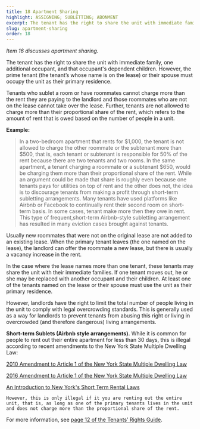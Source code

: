 ```yaml
---
title: 18 Apartment Sharing
highlight: ASSIGNING; SUBLETTING; ABONMENT
excerpt: The tenant has the right to share the unit with immediate family
slug: apartment-sharing
order: 18
---
```


_Item 16 discusses apartment sharing._

The tenant has the right to share the unit with immediate family, one additional occupant, and that occupant's dependent children. However, the prime tenant (the tenant’s whose name is on the lease) or their spouse must occupy the unit as their primary residence.

Tenants who sublet a room or have roommates cannot charge more than the rent they are paying to the landlord and those roommates who are not on the lease cannot take over the lease. Further, tenants are not allowed to charge more than their proportional share of the rent, which refers to the amount of rent that is owed based on the number of people in a unit.

**Example:**

<blockquote style="border-left-style: solid; padding-left: 10px;"> In a two-bedroom apartment that rents for $1,000, the tenant is not allowed to charge the other roommate or the subtenant more than $500, that is, each tenant or subtenant is responsible for 50% of the rent because there are two tenants and two rooms. In the same apartment, a tenant charging a roommate or a subtenant $650, would be charging them more than their proportional share of the rent. While an argument could be made that share is roughly even because one tenants pays for utilities on top of rent and the other does not, the idea is to discourage tenants from making a profit through short-term subletting arrangements. Many tenants have used platforms like Airbnb or Facebook to continually rent their second room on short-term basis. In some cases, tenant make more then they owe in rent. This type of frequent,short-term Airbnb-style subletting arrangement has resulted in many eviction cases brought against tenants.
</blockquote>

Usually new roommates that were not on the original lease are not added to an existing lease. When the primary tenant leaves (the one named on the lease), the landlord can offer the roommate a new lease, but there is usually a vacancy increase in the rent.

In the case where the lease names more than one tenant, these tenants may share the unit with their immediate families. If one tenant moves out, he or she may be replaced with another occupant and their children. At least one of the tenants named on the lease or their spouse must use the unit as their primary residence.

However, landlords have the right to limit the total number of people living in the unit to comply with legal overcrowding standards. This is generally used as a way for landlords to prevent tenants from abusing this right or living in overcrowded (and therefore dangerous) living arrangements.

**Short-term Sublets (Airbnb style arrangements).** While it is common for people to rent out their entire apartment for less than 30 days, this is illegal according to recent amendments to the New York State Multiple Dwelling Law:

[2010 Amendment to Article 1 of the New York State Multiple Dwelling Law](https://www1.nyc.gov/assets/buildings/local_laws/NYS_chapter_225.pdf)

[2016 Amendment to Article 1 of the New York State Multiple Dwelling Law](https://www.nysenate.gov/legislation/bills/2015/S6340)  

[An Introduction to New York's Short Term Rental Laws](https://ny.curbed.com/2013/3/25/10260752/an-introduction-to-new-yorks-short-term-rental-laws)

 `However, this is only illegal if it you are renting out the entire unit, that is, as long as one of the primary tenants lives in the unit and does not charge more than the proportional share of the rent.`

For more information, see [page 12 of the Tenants’ Rights Guide](https://ag.ny.gov/sites/default/files/tenants_rights.pdf).
